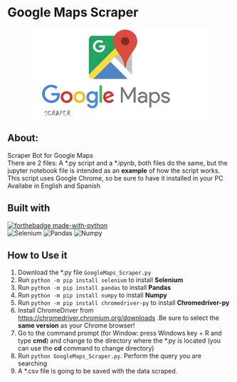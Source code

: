 # Google Maps Scraper
<p align="center">
<img src="./GoogleMapsScraper.jpg" width="400"/>
</p>

## About:
Scraper Bot for Google Maps <br>
There are 2 files: A *.py script and a *.ipynb, both files do the same, but the jupyter notebook file is intended as an **example** of how the script works. <br>
This script uses Google Chrome, so be sure to have it installed in your PC <br>
Availabe in English and Spanish

## Built with
[![forthebadge made-with-python](http://ForTheBadge.com/images/badges/made-with-python.svg)](https://www.python.org/) <br>
![Selenium](https://img.shields.io/badge/-Selenium-43B02A?logo=django&logoColor=white&style=plastic)
![Pandas](https://img.shields.io/badge/-Pandas-150458?logo=pandas&logoColor=white&style=plastic)
![Numpy](https://img.shields.io/badge/-Numpy-013243?logo=numpy&logoColor=white&style=plastic)

## How to Use it
1. Download the *.py file `GoogleMaps_Scraper.py`
2. Run `python -m pip install selenium` to install **Selenium**
3. Run `python -m pip install pandas` to install **Pandas**
4. Run `python -m pip install numpy` to install **Numpy**
5. Run `python -m pip install chromedriver-py` to install **Chromedriver-py**
6. Install ChromeDriver from https://chromedriver.chromium.org/downloads .Be sure to select the **same version** as your Chrome browser!
7. Go to the command prompt (for Window: press Windows key + R and type **cmd**) and change to the directory where the *.py is located (you can use the **cd** command to change directory)
8. Run `python GoogleMaps_Scraper.py`. Perform the query you are searching
9. A *.csv file is going to be saved with the data scraped.
